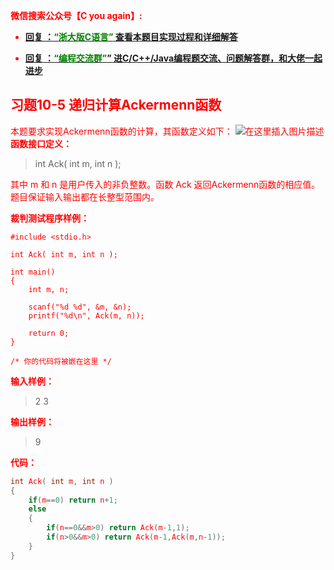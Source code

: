 
<font color='red'> **微信搜索公众号【C you again】:**

- [**回复 ：<font color='green'>“浙大版C语言”</font> 查看本题目实现过程和详细解答** ](  http://gzh.cyouagain.cn/) 
 
- [ **回复 ：<font color='green'>“编程交流群”</font>” 进C/C++/Java编程题交流、问题解答群，和大佬一起进步**  ](  http://cyouagain.cn/    ) 

## 习题10-5 递归计算Ackermenn函数

本题要求实现Ackermenn函数的计算，其函数定义如下：
![在这里插入图片描述](https://img-blog.csdnimg.cn/20190418170149343.png)
**函数接口定义：**

> int Ack( int m, int n );

其中<font color="red"> m </font>和<font color="red"> n </font>是用户传入的非负整数。函数<font color="red"> Ack </font>返回Ackermenn函数的相应值。题目保证输入输出都在长整型范围内。

**裁判测试程序样例：**

    #include <stdio.h>
    
    int Ack( int m, int n );
    
    int main()
    {
        int m, n;
    
        scanf("%d %d", &m, &n);
        printf("%d\n", Ack(m, n));
    
        return 0;
    }
    
    /* 你的代码将被嵌在这里 */

**输入样例：**

> 2 3

**输出样例：**
> 9

**代码：**

```c
int Ack( int m, int n )
{
    if(m==0) return n+1;
    else
    {
        if(n==0&&m>0) return Ack(m-1,1);
        if(n>0&&m>0) return Ack(m-1,Ack(m,n-1));
    }
}
```


